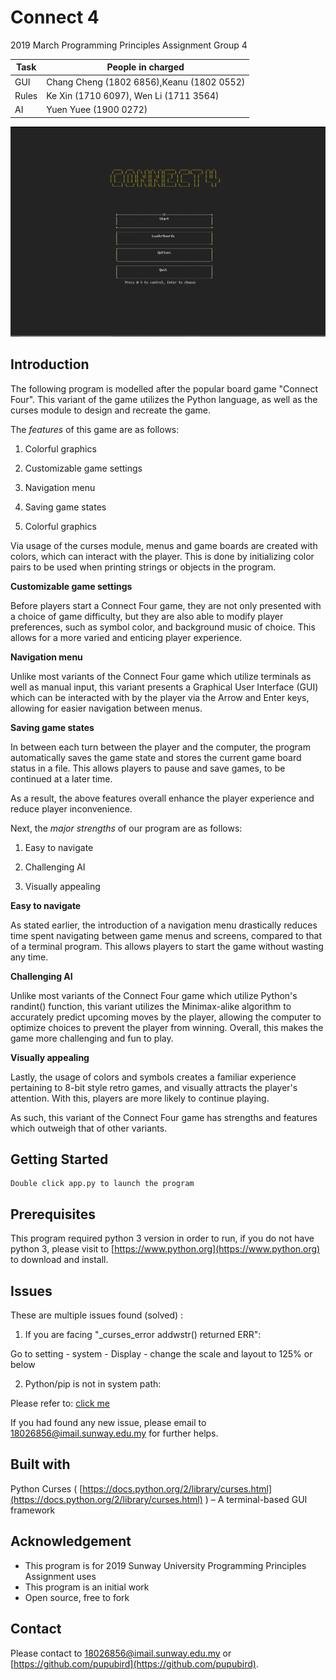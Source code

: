 # Connect 4

2019 March Programming Principles Assignment Group 4

| Task | People in charged |
| --- | --- |
| GUI | Chang Cheng (1802 6856),Keanu (1802 0552) |
| Rules | Ke Xin (1710 6097), Wen Li  (1711 3564) |
| AI | Yuen Yuee (1900 0272) |

![](showcase.png)

## Introduction

The following program is modelled after the popular board game &quot;Connect Four&quot;. This variant of the game utilizes the Python language, as well as the curses module to design and recreate the game.

The _features_ of this game are as follows:

1. Colorful graphics

2. Customizable game settings

3. Navigation menu

4. Saving game states

1. Colorful graphics

Via usage of the curses module, menus and game boards are created with colors, which can interact with the player. This is done by initializing color pairs to be used when printing strings or objects in the program.

**Customizable game settings**

Before players start a Connect Four game, they are not only presented with a choice of game difficulty, but they are also able to modify player preferences, such as symbol color, and background music of choice. This allows for a more varied and enticing player experience.

**Navigation menu**

Unlike most variants of the Connect Four game which utilize terminals as well as manual input, this variant presents a Graphical User Interface (GUI) which can be interacted with by the player via the Arrow and Enter keys, allowing for easier navigation between menus.

**Saving game states**

In between each turn between the player and the computer, the program automatically saves the game state and stores the current game board status in a file. This allows players to pause and save games, to be continued at a later time.

As a result, the above features overall enhance the player experience and reduce player inconvenience.

Next, the _major strengths_ of our program are as follows:

1. Easy to navigate

2. Challenging AI

3. Visually appealing

**Easy to navigate**

As stated earlier, the introduction of a navigation menu drastically reduces time spent navigating between game menus and screens, compared to that of a terminal program. This allows players to start the game without wasting any time.

**Challenging AI**

Unlike most variants of the Connect Four game which utilize Python&#39;s randint() function, this variant utilizes the Minimax-alike algorithm to accurately predict upcoming moves by the player, allowing the computer to optimize choices to prevent the player from winning. Overall, this makes the game more challenging and fun to play.

**Visually appealing**

Lastly, the usage of colors and symbols creates a familiar experience pertaining to 8-bit style retro games, and visually attracts the player&#39;s attention. With this, players are more likely to continue playing.

As such, this variant of the Connect Four game has strengths and features which outweigh that of other variants.


## Getting Started

    Double click app.py to launch the program



## Prerequisites

This program required python 3 version in order to run, 
if you do not have python 3, please visit to [https://www.python.org](https://www.python.org) 
to download and install.

## Issues

These are multiple issues found (solved) :

1. If you are facing &quot;\_curses\_error addwstr() returned ERR&quot;:

Go to setting - system - Display - change the scale and layout to 125% or below

2. Python/pip is not in system path:

Please refer to:  [click me](https://geek-university.com/python/add-python-to-the-windows-path/)

If you had found any new issue, please email to [18026856@imail.sunway.edu.my](mailto:18026856@imail.sunway.edu.my) for further helps.


## Built with

Python Curses ( [https://docs.python.org/2/library/curses.html](https://docs.python.org/2/library/curses.html) ) – A terminal-based GUI framework

## Acknowledgement

- This program is for 2019 Sunway University Programming Principles Assignment uses
- This program is an initial work
- Open source, free to fork

## Contact

Please contact to [18026856@imail.sunway.edu.my](mailto:18026856@imail.sunway.edu.my) or [https://github.com/pupubird](https://github.com/pupubird).